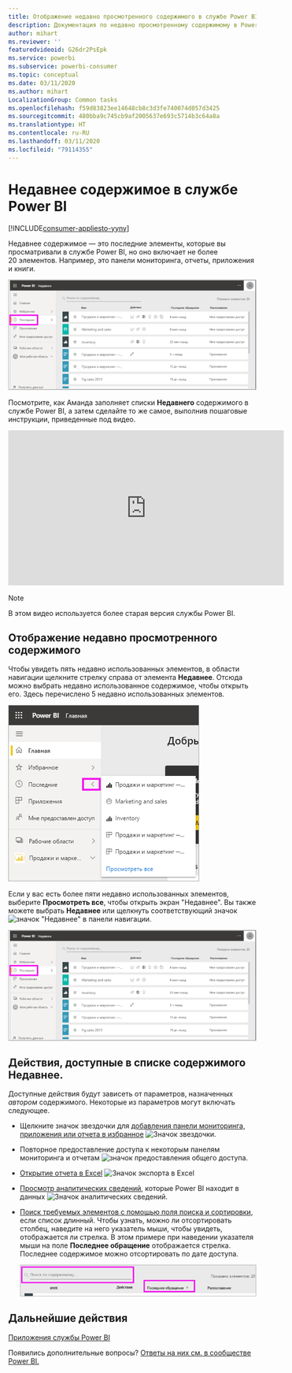 ```yaml
---
title: Отображение недавно просмотренного содержимого в службе Power BI
description: Документация по недавно просмотренному содержимому в Power BI
author: mihart
ms.reviewer: ''
featuredvideoid: G26dr2PsEpk
ms.service: powerbi
ms.subservice: powerbi-consumer
ms.topic: conceptual
ms.date: 03/11/2020
ms.author: mihart
LocalizationGroup: Common tasks
ms.openlocfilehash: f59d83823ee14648cb8c3d3fe740074d057d3425
ms.sourcegitcommit: 480bba9c745cb9af2005637e693c5714b3c64a8a
ms.translationtype: HT
ms.contentlocale: ru-RU
ms.lasthandoff: 03/11/2020
ms.locfileid: "79114355"
---
```

# <a name="recent-content-in-the-power-bi-service"></a>**Недавнее** содержимое в службе Power BI

[!INCLUDE[consumer-appliesto-yyny](../includes/consumer-appliesto-yyny.md)]

Недавнее содержимое — это последние элементы, которые вы просматривали в службе Power BI, но оно включает не более 20 элементов.  Например, это панели мониторинга, отчеты, приложения и книги.

![Окно недавнего содержимого](./media/end-user-recent/power-bi-recent.png)

Посмотрите, как Аманда заполняет списки **Недавнего** содержимого в службе Power BI, а затем сделайте то же самое, выполнив пошаговые инструкции, приведенные под видео.

<iframe width="560" height="315" src="https://www.youtube.com/embed/G26dr2PsEpk" frameborder="0" allowfullscreen></iframe>

> [!NOTE]
> В этом видео используется более старая версия службы Power BI.

## <a name="display-recent-content"></a>Отображение недавно просмотренного содержимого
Чтобы увидеть пять недавно использованных элементов, в области навигации щелкните стрелку справа от элемента **Недавнее**.  Отсюда можно выбрать недавно использованное содержимое, чтобы открыть его. Здесь перечислено 5 недавно использованных элементов.

![Всплывающий элемент недавнего содержимого](./media/end-user-recent/power-bi-recent-flyout.png)

Если у вас есть более пяти недавно использованных элементов, выберите **Просмотреть все**, чтобы открыть экран "Недавнее". Вы также можете выбрать **Недавнее** или щелкнуть соответствующий значок ![значок "Недавнее"](./media/end-user-recent/power-bi-icon.png) в панели навигации.

![отображение всего недавно просмотренного содержимого](./media/end-user-recent/power-bi-recent.png)

## <a name="actions-available-from-the-recent-content-list"></a>Действия, доступные в списке содержимого **Недавнее**.
Доступные действия будут зависеть от параметров, назначенных *автором* содержимого. Некоторые из параметров могут включать следующее.
* Щелкните значок звездочки для [добавления панели мониторинга, приложения или отчета в избранное](end-user-favorite.md) ![Значок звездочки](./media/end-user-shared-with-me/power-bi-star-icon.png).
* Повторное предоставление доступа к некоторым панелям мониторинга и отчетам  ![значок предоставления общего доступа](./media/end-user-shared-with-me/power-bi-share-icon-new.png).
* [Открытие отчета в Excel](end-user-export.md) ![Значок экспорта в Excel](./media/end-user-shared-with-me/power-bi-excel.png) 
* [Просмотр аналитических сведений](end-user-insights.md), которые Power BI находит в данных ![Значок аналитических сведений](./media/end-user-shared-with-me/power-bi-insights.png).
* [Поиск требуемых элементов с помощью поля поиска и сортировки](end-user-search-sort.md), если список длинный. Чтобы узнать, можно ли отсортировать столбец, наведите на него указатель мыши, чтобы увидеть, отображается ли стрелка. В этом примере при наведении указателя мыши на поле **Последнее обращение** отображается стрелка. Последнее содержимое можно отсортировать по дате доступа. 

    ![Сортировка всего недавно просмотренного содержимого](./media/end-user-recent/power-bi-recent-sort.png)


## <a name="next-steps"></a>Дальнейшие действия
[Приложения службы Power BI](end-user-apps.md)

Появились дополнительные вопросы? [Ответы на них см. в сообществе Power BI.](https://community.powerbi.com/)

